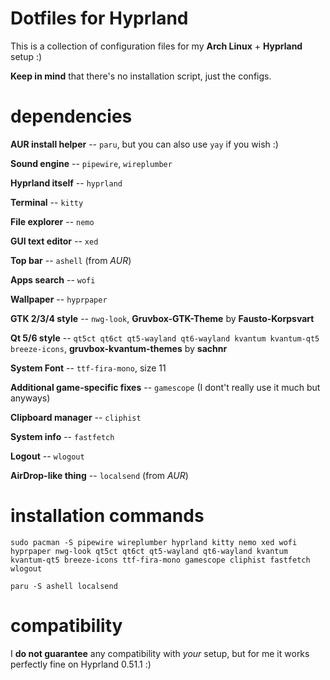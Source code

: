 # Dotfiles for Hyprland

This is a collection of configuration files for my **Arch Linux** + **Hyprland** setup :)

**Keep in mind** that there's no installation script, just the configs.

# dependencies
**AUR install helper** -- ```paru```, but you can also use ```yay``` if you wish :)

**Sound engine** -- ```pipewire```, ```wireplumber```

**Hyprland itself** -- ```hyprland```

**Terminal** -- ```kitty```

**File explorer** -- ```nemo```

**GUI text editor** -- ```xed```

**Top bar** -- ```ashell``` (from *AUR*)

**Apps search** -- ```wofi```

**Wallpaper** -- ```hyprpaper```

**GTK 2/3/4 style** -- ```nwg-look```, **Gruvbox-GTK-Theme** by **Fausto-Korpsvart**

**Qt 5/6 style** -- ```qt5ct qt6ct qt5-wayland qt6-wayland kvantum kvantum-qt5 breeze-icons```, **gruvbox-kvantum-themes** by **sachnr**

**System Font** -- ```ttf-fira-mono```, size 11

**Additional game-specific fixes** -- ```gamescope``` (I dont't really use it much but anyways)

**Clipboard manager** -- ```cliphist```

**System info** -- ```fastfetch```

**Logout** -- ```wlogout```

**AirDrop-like thing** -- ```localsend``` (from *AUR*)

# installation commands
```sudo pacman -S pipewire wireplumber hyprland kitty nemo xed wofi hyprpaper nwg-look qt5ct qt6ct qt5-wayland qt6-wayland kvantum kvantum-qt5 breeze-icons ttf-fira-mono gamescope cliphist fastfetch wlogout```

```paru -S ashell localsend```

# compatibility
I **do not guarantee** any compatibility with *your* setup, but for me it works perfectly fine on Hyprland 0.51.1 :)
